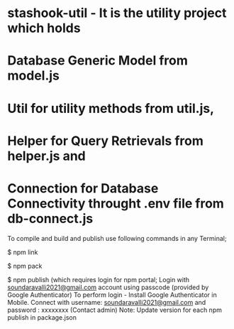 # stashook-util - It is the utility project which holds 
# Database Generic Model from model.js 
# Util for utility methods from util.js, 
# Helper for Query Retrievals from helper.js and 
# Connection for Database Connectivity throught .env file from db-connect.js

To compile and build and publish use following commands in any Terminal;

$ npm link

$ npm pack

$ npm publish  (which requires login for npm portal; Login with soundaravalli2021@gmail.com account using passcode (provided by Google Authenticator)
                To perform login - Install Google Authenticator in Mobile.
                Connect with username: soundaravalli2021@gmail.com and password : xxxxxxxx (Contact admin)
                Note: Update version for each npm publish in package.json
